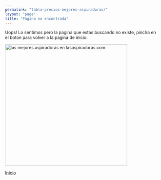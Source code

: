 ```yaml
---
permalink: "tabla-precios-mejores-aspiradoras/"
layout: "page"
title: "Página no encontrada"
---
```


Uops! Lo sentimos pero la pagina que estas buscando no existe, pincha en el boton para volver a la pagina de inicio.

<div class="text-center">
  <img src="{{ site.url }}/assets/img/varias/404.gif" width="400" height="auto" alt="las mejores aspiradoras en lasaspiradoras.com">
</div>
<p></p>
<div class="text-center">
  <a class="button" href="/"> Inicio</a>
</div>
